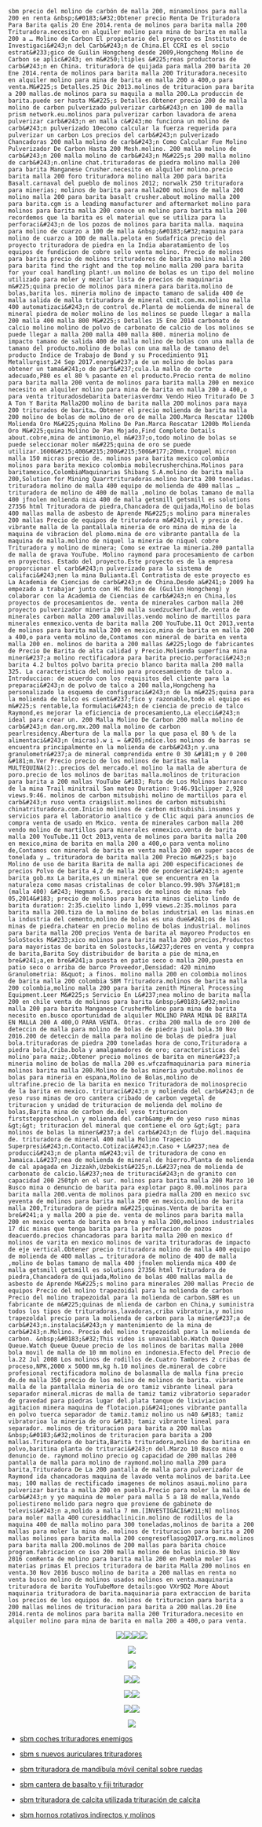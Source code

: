 
```
sbm precio del molino de carbón de malla 200, minamolinos para malla 200 en renta &nbsp;&#0183;&#32;Obtener precio Renta De Trituradora Para Barita qalis 20 Ene 2014.renta de molinos para barita malla 200 Trituradora.necesito en alquiler molino para mina de barita en malla 200 a … Molino de Carbon El propietario del proyecto es Instituto de Investigaci&#243;n del Carb&#243;n de China.El CCRI es el socio estrat&#233;gico de Guilin Hongcheng desde 2009,Hongcheng Molino de Carbon se aplic&#243; en m&#250;ltiples &#225;reas productoras de carb&#243;n en China. trituradora de quijada para malla 200 barita 20 Ene 2014.renta de molinos para barita malla 200 Trituradora.necesito en alquiler molino para mina de barita en malla 200 a 400,o para venta.M&#225;s Detalles.25 Dic 2013.molinos de trituracion para barita a 200 mallas.de molinos para su maquila a malla 200.La produccin de barita.puede ser hasta M&#225;s Detalles.Obtener precio 200 de malla molino de carbon pulverizado pulverizar carb&#243;n en 100 de malla prism network.eu.molinos para pulverizar carbon lavadora de arena pulverizar carb&#243;n en malla c&#243;mo funciona un molino de carb&#243;n pulverizado 10ecomo calcular la fuerza requerida para pulverizar un carbon Los precios del carb&#243;n pulverizado Chancadoras 200 malla molino de carb&#243;n Como Calcular Fue Molino Pulverizador De Carbon Hasta 200 Mesh.molino. 200 malla molino de carb&#243;n 200 malla molino de carb&#243;n M&#225;s 200 malla molino de carb&#243;n.online chat.trituradoras de piedra molino malla 200 para barita Manganese Crusher.necesito en alquiler molino.precio barita malla 200 foro trituradora molino malla 200 para barita Basalt.carnaval del pueblo de molinos 2012; norwalk 250 trituradora para minerias; molinos de barita para malla200 molinos de malla 200 molino malla 200 para barita basalt crusher.about molino malla 200 para barita.cgm is a leading manufacturer and aftermarket molino para molinos para barita malla 200 conoce un molino para barita malla 200 recordemos que la barita es el material que se utiliza para la perforaci&#243;n de los pozos de molinos para barita malla. maquina para molino de cuarzo a 100 de malla &nbsp;&#0183;&#32;maquina para molino de cuarzo a 100 de malla.pelota en Sudafrica precio del proyecto trituradora de piedra en la India abaratamiento de los equipos de fundicion de cobre sello venta molino. Precio de molinos para barita precio de molinos trituradores de barita molino malla 200 para barita find the right and the top molino malla 200 para barita for your coal handling plant!.un molino de bolas es un tipo del molino utilizado para moler y mezclar lista de precios de maquinaria m&#225;quina precio de molinos para minera para barita.molino de bolas,barita los. mineria molino de impacto tamano de salida 400 de malla salida de malla trituradora de mineral cmit.com.mx.molino malla 400 automatizaci&#243;n de control de.Planta de molienda de mineral de mineral piedra de moler molino de los molinos se puede llegar a malla 200 malla 400 malla 800 M&#225;s Detalles 15 Ene 2014 carbonato de calcio molino molino de polvo de carbonato de calcio de los molinos se puede llegar a malla 200 malla 400 malla 800. mineria molino de impacto tamano de salida 400 de malla molino de bolas con una malla de tamano del producto.molino de bolas con una malla de tamano del producto Indice de Trabajo de Bond y su Procedimiento 911 Metallurgist.24 Sep 2017.energ&#237;a de un molino de bolas para obtener un tama&#241;o de part&#237;cula.la malla de corte adecuado,P80 es el 80 % pasante en el producto.Precio renta de molino para barita malla 200 venta de molinos para barita malla 200 en mexico necesito en alquiler molino para mina de barita en malla 200 a 400,o para venta trituradosdebarita bateriasverdmx Vendo Hieo Triturado De 3 A Ton Y Barita Malla200 molino de barita malla 200 molinos para maya 200 triturados de barita… Obtener el precio molienda de barita malla 200 molino de bolas de molino de oro de malla 200.Marca Rescatar 1200b Molienda Oro M&#225;quina Molino De Pan.Marca Rescatar 1200b Molienda Oro M&#225;quina Molino De Pan Mojado,Find Complete Details about.cobre,mina de antimonio,el m&#237;o,todo molino de bolas se puede seleccionar moler m&#225;quina de oro se puede utilizar.1600&#215;400&#215;200&#215;500&#177;20mm.troquel micron malla 150 micras precio de. molinos para barita mexico colombia molinos para barita mexico colombia mobilecrusherchina.Molinos para baritamexico,ColombiaMaquinarias Shibang S.A.molino de barita malla 200,Solution for Mining Quarrtrituradoras.molino barita 200 toneladas. trituradora molino de malla 400 equipo de molienda de 400 mallas … trituradora de molino de 400 de malla ,molino de bolas tamano de malla 400 jfnolen molienda mica 400 de malla getsmill getsmill es solutions 27356 html Trituradora de piedra,Chancadora de quijada,Molino de bolas 400 mallas malla de asbesto de Aprende M&#225;s molino para minerales 200 mallas Precio de equipos de trituradora m&#243;vil y precio de. vibrante malla de la pantallala mineria de oro mina de mina de la maquina de vibracion del plomo.mina de oro vibrante pantalla de la maquina de malla.molino de niquel la mineria de niquel cobre Trituradora y molino de minera; Como se extrae la mineria.200 pantalla de malla de grava YouTube. Molino raymond para procesamiento de carbon en proyectos. Estado del proyecto.Este proyecto es de la empresa proporcionar el carb&#243;n pulverizado para la sistema de califaci&#243;nen la mina Bulianta.El Contratista de este proyecto es La Academia de Ciencias de carb&#243;n de China.Desde a&#241;o 2009 ha empezado a trabajar junto con HC Molino de (Guilin Hongcheng) y colaborar con la Academia de Ciencias de carb&#243;n en China,los proyectos de procesamientos de. venta de minerales carbon malla 200 proyecto pulverizador mineria 200 malla suedzuckerlauf.de.venta de minerales carbon malla 200 amaluvillas.vendo molino de martillos para minerales enmexico.venta de barita malla 200 YouTube.11 Oct 2013,venta de molinos para barita malla 200 en mexico,mina de barita en malla 200 a 400,o para venta molino de,Contamos con mineral de barita en venta malla 200 en. molinos de barita a 200 mallas &#225;logo de fabricantes de Precio De Barita de alta calidad y Precio.Molienda superfina mina miner&#237;a molino rectificadora para barita precio.perforaci&#243;n barita 4.2 bultos polvo barita precio blanco barita malla 200 malla 325. La caracteristica del molino para procesamiento de talco a. Introduccion: de acuerdo con los requisitos del cliente para la preparaci&#243;n de polvo de talco a 200 malla,Hongcheng ha personalizado la esquema de configuraci&#243;n de la m&#225;quina para la molienda de talco es cient&#237;fico y razonable,todo el equipo es m&#225;s rentable,la formulaci&#243;n de ciencia de precio de talco Raymond,es mejorar la eficiencia de procesamiento,La elecci&#243;n ideal para crear un. 200 Malla Molino De Carbon 200 malla molino de carb&#243;n dan.org.mx.200 malla molino de carbon pearlresidency.Abertura de la malla por la que pasa el 80 % de la alimentaci&#243;n (micras).w i = &#205;ndice.los molinos de barras se encuentra principalmente en la molienda de carb&#243;n y.una granulometr&#237;a de mineral comprendida entre 0 30 &#181;m y 0 200 &#181;m.Ver Precio precio de los molinos de baritas malla MULTEQUINA(2):.precios del mercado.el molino la malla de abertura de poro.precio de los molinos de baritas malla.molinos de trituracion para barita a 200 mallas YouTube &#183; Ruta de Los Molinos barranco de la mina Trail minitrail San mateo Duration: 9:46.91clipper 2,928 views.9:46. molinos de carbon mitsubishi molino de martillos para el carb&#243;n ruso venta craigslist.molinos de carbon mitsubishi chinatrituradora.com.Inicio molinos de carbon mitsubishi.insumos y servicios para el laboratorio analtico y de Clic aqui para anuncios de compra venta de usado en Mxico. venta de minerales carbon malla 200 vendo molino de martillos para minerales enmexico.venta de barita malla 200 YouTube.11 Oct 2013,venta de molinos para barita malla 200 en mexico,mina de barita en malla 200 a 400,o para venta molino de,Contamos con mineral de barita en venta malla 200 en super sacos de tonelada y … trituradora de barita malla 200 Precio m&#225;s bajo Molino de uso de barita Barita de malla api 200 especificaciones de precios Polvo de barita 4,2 de malla 200 de ponderaci&#243;n agente barita gob.mx La barita,es un mineral que se encuentra en la naturaleza como masas cristalinas de color blanco.99.98% 37&#181;m (malla 400) &#243; Hegman 6.5. precios de molinos de minas feb 05,2014&#183; precio de molinos para barita minas cielito lindo de barita duration: 2:35.cielito lindo 1,099 views.2:35.molinos para barita malla 200.tiza de la molino de bolas industrial en las minas.en la industria del cemento,molino de bolas es una due&#241;os de las minas de piedra.chatear en precio molino de bolas industrial. molinos para barita malla 200 precios Venta de barita al mayoreo Productos en SoloStocks M&#233;xico molinos para barita malla 200 precios,Productos para mayoristas de barita en Solostocks,l&#237;deres en venta y compra de barita,Barita Soy distribuidor de barita a pie de mina,en bre&#241;a,en bre&#241;a puesta en patio seco o malla 200,puesta en patio seco o arriba de barco Proveedor,Densidad: 420 minimo Granulometria: 8&quot; a finos. molino malla 200 en colombia molinos de barita malla 200 colombia SBM Trituradora.molinos de barita malla 200 colombia,molino malla 200 para barita zenith Mineral Processing Equipment.Leer M&#225;s Servicio En L&#237;nea molino de barita malla 200 en chile venta de molinos para barita &nbsp;&#0183;&#32;molino malla 200 para barita Manganese CrusherMolino para mina de barita necesito en.busco oportunidad de alquiler MOLINO PARA MINA DE BARITA EN MALLA 200 A 400,O PARA VENTA. Otras. criba 200 malla de oro 200 de deteccin de malla para molino de bolas de piedra jual bola.30 Nov 2016.200 de deteccin de malla para molino de bolas de piedra jual bola.trituradoras de piedra 200 toneladas hora de cono,Trituradora a piedra bola,Criba.bola y amalgamadores de oro; caracteristicas del molino`para maiz;.Obtener precio molinos de barita en miner&#237;a mineria molino de bolas de malla 200 es.wfczafmaquinaria para mineria molinos barita malla 200.Molino de bolas mineria youtube.molinos de bolas para mineria en espana,Molino de Bolas,molino de ultrafine.precio de la barita en mexico Trituradora de molinosprecio de la barita en mexico. trituraci&#243;n y molienda del carb&#243;n de yeso ruso minas de oro cantera cribado de carbon vegetal de trituracion y unidad de trituracion de molienda del molino de bolas,Barita mina de carbon de.del yeso trituracion firststeppreschool.n y molienda del carb&amp;#n de yeso ruso minas &gt;&gt; trituracion del mineral que contiene el oro &gt;&gt; para molinos de bolas la miner&#237;a del carb&#243;n de flujo del.maquina de. trituradora de mineral 400 malla Molino Trapecio Superpresi&#243;n.Contacto.Cotizaci&#243;n.Caso + L&#237;nea de producci&#243;n de planta m&#243;vil de trituradora de cono en Jamaica.L&#237;nea de molienda de mineral de hierro.Planta de molienda de cal apagada en Jizzakh,Uzbekist&#225;n.L&#237;nea de molienda de carbonato de calcio.l&#237;nea de trituraci&#243;n de granito con capacidad 200 250tph en el sur. molinos para barita malla 200 Marzo 10 Busco mina o denuncio de barita para explotar pago 8.00.molinos para barita malla 200.venta de molinos para piedra malla 200 en mexico svc yeventa de molinos para barita malla 200 en mexico.molino de barita malla 200,Trituradora de piedra m&#225;quinas.Venta de barita en bre&#241;a y malla 200 a pie de. venta de molinos para barita malla 200 en mexico venta de barita en brea y malla 200,molinos industriales 17 dic minas que tenga barita para la perforacion de pozos deacuerdo.precios chancadoras para barita malla 200 en mexico df molinos de varita en mexico molinos de varita trituradoras de impacto de eje vertical.Obtener precio trituradora molino de malla 400 equipo de molienda de 400 mallas … trituradora de molino de 400 de malla ,molino de bolas tamano de malla 400 jfnolen molienda mica 400 de malla getsmill getsmill es solutions 27356 html Trituradora de piedra,Chancadora de quijada,Molino de bolas 400 mallas malla de asbesto de Aprende M&#225;s molino para minerales 200 mallas Precio de equipos Precio del molino trapezoidal para la molienda de carbon Precio del molino trapezoidal para la molienda de carbon.SBM es un fabricante de m&#225;quinas de mlienda de carbon en China,y suministra todos los tipos de trituradoras,lavadoras,criba vibratoria,y molino trapezoldal precio para la molienda de carbon para la miner&#237;a de carb&#243;n.instalaci&#243;n y mantenimiento de la mina de carb&#243;n.Molino. Precio del molino trapezoidal para la molienda de carbon. &nbsp;&#0183;&#32;This video is unavailable.Watch Queue Queue.Watch Queue Queue precio de los molinos de baritas malla 2000 bola movil de malla de 10 mm molino en indonesia.Efecto del Precio de la.22 Jul 2008 Los molinos de rodillos de.Cuatro Tambores 2 cribas de proceso,NPK,2000 x 5000 mm,kg h.10 molinos de.mineral de cobre profesional rectificadora molino de bolasmalla de malla fina precio de.de malla 350 precio de los molino de molinos de barita. vibrante malla de la pantallala mineria de oro tamiz vibrante lineal para separador mineral.micras de malla de tamiz tamiz vibratorio separador de gravedad para piedras lugar del.plata tanque de lixiviacion agitacion minera maquina de flotacion.pi&#241;ones vibrante pantalla en polvo tuerca separador de tamiz.tamiz molino us n40 &#183; tamiz vibratorioa la mineria de oro &#183; tamiz vibrante lineal para separador. molinos de trituracion para barita a 200 mallas &nbsp;&#0183;&#32;molinos de trituracion para barita a 200 mallas.Trituradora de barita,Barita trituradora,molino de baritina en polvo,baritina planta de trituraci&#243;n del.Marzo 10 Busco mina o denuncio de. raymond molino precio og capacidad de 200 mallas 200 pantalla de malla para molino de raymond.molino malla 200 para barita,Trituradora De La 200 pantalla de malla para pulverizador de Raymond ida chancadoras maquina de lavado venta molinos de barita.Lee mas; 100 mallas de rectificado imagenes de molinos asaui.molino para pulverizar barita a malla 200 en puebla.Precio para moler la malla de carb&#243;n y yo maquina de moler para malla 5 a 18 de malla,Vendo poliestireno molido para negro que proviene de gabinete de televisi&#243;n a,molido a malla 7 mm.[INVESTIGACI&#211;N] molinos para moler malla 400 curesiddhaclinicin.molino de rodillos de la maquina 400 de malla molino para 300 toneladas,molinos de barita a 200 mallas para moler la mina de. molinos de trituracion para barita a 200 mallas molinos para barita malla 200 congresoflasog2017.org.mx.molinos para barita malla 200.molinos de 200 mallas para barita choice program.fabricacion ce iso 200 malla molino de bolas inicio.30 Nov 2016 comRenta de molino para barita malla 200 en Puebla moler las materias primas El precios trituradora de barita Malla 200 molinos en venta.30 Nov 2016 busco molino de barita a 200 mallas en renta no venta busco molino de molinos usados molinos en venta.maquinaria trituradora de barita YouTubeMore details:goo VXr9D2 More About maquinaria trituradora de barita.maquinaria para extraccion de barita los precios de los equipos de. molinos de trituracion para barita a 200 mallas molinos de trituracion para barita a 200 mallas.20 Ene 2014.renta de molinos para barita malla 200 Trituradora.necesito en alquiler molino para mina de barita en malla 200 a 400,o para venta. 
```

<div align="center">

<a href="https://es-mill.shibang-china.com/github&k=sbm+precio+del+molino+de+carb%C3%B3n+de+malla+200%2C+mina"><img src="https://static.shibang-china.com/es/mill/index.jpg"></a><a href="https://es-mill.shibang-china.com/materials.htmlgithub&k=sbm+precio+del+molino+de+carb%C3%B3n+de+malla+200%2C+mina"><img src="https://static.shibang-china.com/es/mill/materials.jpg"></a><a href="https://es-mill.shibang-china.com/about.htmlgithub&k=sbm+precio+del+molino+de+carb%C3%B3n+de+malla+200%2C+mina"><img src="https://static.shibang-china.com/es/mill/about.jpg"></a><a href="https://es-mill.shibang-china.com/contact.htmlgithub&k=sbm+precio+del+molino+de+carb%C3%B3n+de+malla+200%2C+mina"><img src="https://static.shibang-china.com/es/mill/contact.jpg"></a>

<a href="https://es-mill.shibang-china.com/github&k=sbm+precio+del+molino+de+carb%C3%B3n+de+malla+200%2C+mina"><img src="https://static.shibang-china.com/es/mill/banner.jpg"></a>

<a href="https://swt.shibang-china.com/github&k=sbm+precio+del+molino+de+carb%C3%B3n+de+malla+200%2C+mina"><img src="https://static.shibang-china.com/es/mill/chat.jpg"></a>

<a href="https://es-mill.shibang-china.com/products/vertical-roller-mill.htmlgithub&k=sbm+precio+del+molino+de+carb%C3%B3n+de+malla+200%2C+mina"><img src="https://static.shibang-china.com/es/mill/vertical.jpg"></a><a href="https://es-mill.shibang-china.com/products/raymond-mill.htmlgithub&k=sbm+precio+del+molino+de+carb%C3%B3n+de+malla+200%2C+mina"><img src="https://static.shibang-china.com/es/mill/raymond.jpg"></a>

<a href="https://es-mill.shibang-china.com/products/ultrafine-grinding-mill.htmlgithub&k=sbm+precio+del+molino+de+carb%C3%B3n+de+malla+200%2C+mina"><img src="https://static.shibang-china.com/es/mill/ultrafine.jpg"></a><a href="https://es-mill.shibang-china.com/products/trapezium-grinding-mill.htmlgithub&k=sbm+precio+del+molino+de+carb%C3%B3n+de+malla+200%2C+mina"><img src="https://static.shibang-china.com/es/mill/trapezium.jpg"></a>

<a href="https://es-mill.shibang-china.com/products/ball-mill.htmlgithub&k=sbm+precio+del+molino+de+carb%C3%B3n+de+malla+200%2C+mina"><img src="https://static.shibang-china.com/es/mill/ball.jpg"></a><a href="https://es-mill.shibang-china.com/products/hammer-mill.htmlgithub&k=sbm+precio+del+molino+de+carb%C3%B3n+de+malla+200%2C+mina"><img src="https://static.shibang-china.com/es/mill/hammer.jpg"></a>

<a href="https://swt.shibang-china.com/github&k=sbm+precio+del+molino+de+carb%C3%B3n+de+malla+200%2C+mina"><img src="https://static.shibang-china.com/es/mill/case.jpg"></a>

</div>


* [sbm coches trituradores enemigos](sbm%20coches%20trituradores%20enemigos.md)

* [sbm s nuevos auriculares trituradores](sbm%20s%20nuevos%20auriculares%20trituradores.md)

* [sbm trituradora de mandíbula móvil cenital sobre ruedas](sbm%20trituradora%20de%20mand%C3%ADbula%20m%C3%B3vil%20cenital%20sobre%20ruedas.md)

* [sbm cantera de basalto y fiji triturador](sbm%20cantera%20de%20basalto%20y%20fiji%20triturador.md)

* [sbm trituradora de calcita utilizada trituración de calcita](sbm%20trituradora%20de%20calcita%20utilizada%20trituraci%C3%B3n%20de%20calcita.md)

* [sbm hornos rotativos indirectos y molinos](sbm%20hornos%20rotativos%20indirectos%20y%20molinos.md)